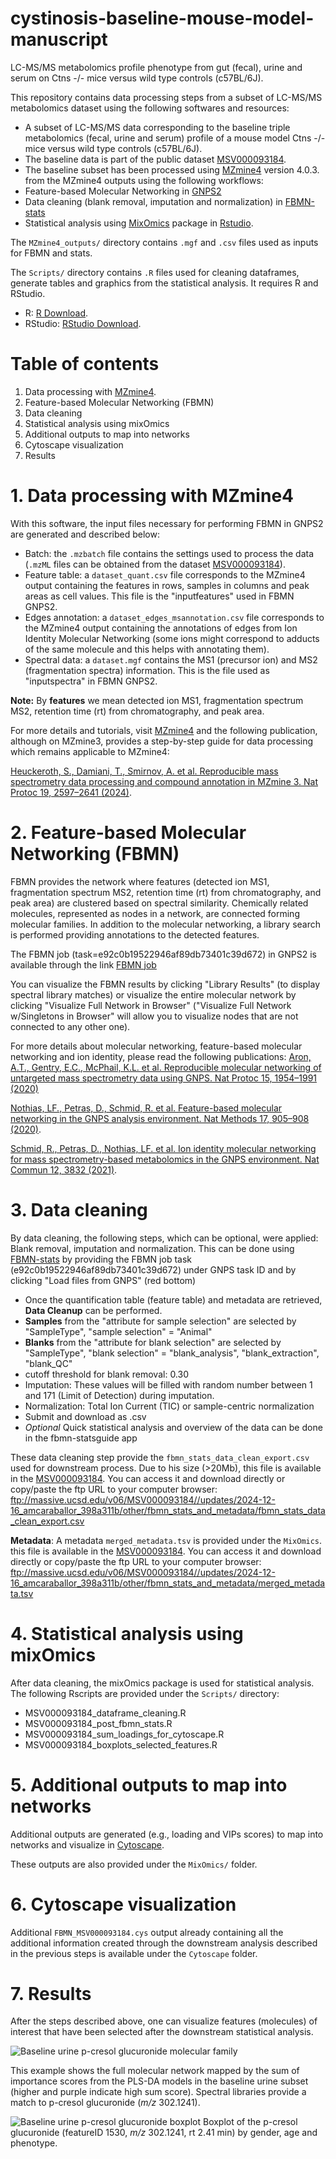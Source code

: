 # cystinosis-baseline-mouse-model-manuscript
LC-MS/MS metabolomics profile phenotype from gut (fecal), urine and serum on Ctns -/- mice versus wild type controls (c57BL/6J). 

This repository contains data processing steps from a subset of LC-MS/MS metabolomics dataset using the following softwares and resources:
* A subset of LC-MS/MS data corresponding to the baseline triple metabolomics (fecal, urine and serum) profile of a mouse model Ctns -/- mice versus wild type controls (c57BL/6J).
* The baseline data is part of the public dataset [MSV000093184](https://massive.ucsd.edu/ProteoSAFe/dataset.jsp?task=fccbbebb0870401bbfc3199c10df6c3f).
* The baseline subset has been processed using [MZmine4](https://mzio.io/) version 4.0.3. from the MZmine4 outputs using the following workflows:
* Feature-based Molecular Networking in [GNPS2](https://gnps2.org/homepage)
* Data cleaning (blank removal, imputation and normalization) in [FBMN-stats](https://fbmn-statsguide.gnps2.org/)
* Statistical analysis using [MixOmics](https://mixomics.org/) package in [Rstudio](https://www.rstudio.com/products/rstudio/download/).

The `MZmine4_outputs/` directory contains `.mgf` and `.csv` files used as inputs for FBMN and stats. 

The `Scripts/` directory contains `.R` files used for cleaning dataframes, generate tables and graphics from the statistical analysis. 
It requires R and RStudio. 

* R: [R Download](https://cran.r-project.org/bin/).
* RStudio: [RStudio Download](https://www.rstudio.com/products/rstudio/download/).

# Table of contents
1. Data processing with [MZmine4](https://mzio.io/).
2. Feature-based Molecular Networking (FBMN)
3. Data cleaning 
4. Statistical analysis using mixOmics
5. Additional outputs to map into networks
6. Cytoscape visualization
7. Results

# 1. Data processing with MZmine4

With this software, the input files necessary for performing FBMN in GNPS2 are generated and described below: 

* Batch: the `.mzbatch` file contains the settings used to process the data (`.mzML` files can be obtained from the dataset [MSV000093184](https://massive.ucsd.edu/ProteoSAFe/dataset.jsp?task=fccbbebb0870401bbfc3199c10df6c3f)).
* Feature table: a `dataset_quant.csv` file corresponds to the MZmine4 output containing the features in rows, samples in columns and peak areas as cell values. This file is the "inputfeatures" used in FBMN GNPS2.
* Edges annotation: a `dataset_edges_msannotation.csv` file corresponds to the MZmine4 output containing the annotations of edges from Ion Identity Molecular Networking (some ions might correspond to adducts of the same molecule and this helps with annotating them).
* Spectral data: a `dataset.mgf` contains the MS1 (precursor ion) and MS2 (fragmentation spectra) information. This is the file used as "inputspectra" in FBMN GNPS2.

**Note:** By **features** we mean detected ion MS1, fragmentation spectrum MS2, retention time (rt) from chromatography, and peak area.

For more details and tutorials, visit [MZmine4](https://mzio.io/) and the following publication, although on MZmine3, provides a step-by-step guide for data processing which remains applicable to MZmine4: 

[Heuckeroth, S., Damiani, T., Smirnov, A. et al. Reproducible mass spectrometry data processing and compound annotation in MZmine 3. Nat Protoc 19, 2597–2641 (2024)](https://doi.org/10.1038/s41596-024-00996-y).

# 2. Feature-based Molecular Networking (FBMN)

FBMN provides the network where features (detected ion MS1, fragmentation spectrum MS2, retention time (rt) from chromatography, and peak area) are clustered based on spectral similarity. Chemically related molecules, represented as nodes in a network, are connected forming molecular families. In addition to the molecular networking, a library search is performed providing annotations to the detected features. 

The FBMN job (task=e92c0b19522946af89db73401c39d672) in GNPS2 is available through the link [FBMN job](https://gnps2.org/status?task=e92c0b19522946af89db73401c39d672)

You can visualize the FBMN results by clicking "Library Results" (to display spectral library matches) or visualize the entire molecular network by clicking "Visualize Full Network in Browser" ("Visualize Full Network w/Singletons in Browser" will allow you to visualize nodes that are not connected to any other one). 

For more details about molecular networking, feature-based molecular networking and ion identity, please read the following publications: 
[Aron, A.T., Gentry, E.C., McPhail, K.L. et al. Reproducible molecular networking of untargeted mass spectrometry data using GNPS. Nat Protoc 15, 1954–1991 (2020)](https://doi.org/10.1038/s41596-020-0317-5)

[Nothias, LF., Petras, D., Schmid, R. et al. Feature-based molecular networking in the GNPS analysis environment. Nat Methods 17, 905–908 (2020)](https://doi.org/10.1038/s41592-020-0933-6). 

[Schmid, R., Petras, D., Nothias, LF. et al. Ion identity molecular networking for mass spectrometry-based metabolomics in the GNPS environment. Nat Commun 12, 3832 (2021)](https://doi.org/10.1038/s41467-021-23953-9).

# 3. Data cleaning

By data cleaning, the following steps, which can be optional, were applied: Blank removal, imputation and normalization. This can be done using [FBMN-stats](https://fbmn-statsguide.gnps2.org/) by providing the FBMN job task (e92c0b19522946af89db73401c39d672) under GNPS task ID and by clicking "Load files from GNPS" (red bottom)

* Once the quantification table (feature table) and metadata are retrieved, **Data Cleanup** can be performed.
* **Samples** from the "attribute for sample selection" are selected by "SampleType", "sample selection" = "Animal"
* **Blanks** from the "attribute for blank selection" are selected by "SampleType", "blank selection" = "blank_analysis", "blank_extraction", "blank_QC"
* cutoff threshold for blank removal: 0.30
* Imputation: These values will be filled with random number between 1 and 171 (Limit of Detection) during imputation.
* Normalization: Total Ion Current (TIC) or sample-centric normalization
* Submit and download as .csv
* *Optional* Quick statistical analysis and overview of the data can be done in the fbmn-statsguide app

These data cleaning step provide the `fbmn_stats_data_clean_export.csv` used for downstream process. Due to his size (>20Mb), this file is available in the [MSV000093184](https://massive.ucsd.edu/ProteoSAFe/dataset.jsp?task=fccbbebb0870401bbfc3199c10df6c3f). You can access it and download directly or copy/paste the ftp URL to your computer browser: ftp://massive.ucsd.edu/v06/MSV000093184//updates/2024-12-16_amcaraballor_398a311b/other/fbmn_stats_and_metadata/fbmn_stats_data_clean_export.csv

**Metadata**: A metadata `merged_metadata.tsv` is provided under the `MixOmics`.  this file is available in the [MSV000093184](https://massive.ucsd.edu/ProteoSAFe/dataset.jsp?task=fccbbebb0870401bbfc3199c10df6c3f). You can access it and download directly or copy/paste the ftp URL to your computer browser: ftp://massive.ucsd.edu/v06/MSV000093184//updates/2024-12-16_amcaraballor_398a311b/other/fbmn_stats_and_metadata/merged_metadata.tsv

# 4. Statistical analysis using mixOmics

After data cleaning, the mixOmics package is used for statistical analysis. The following Rscripts are provided under the `Scripts/` directory:

* MSV000093184_dataframe_cleaning.R
* MSV000093184_post_fbmn_stats.R
* MSV000093184_sum_loadings_for_cytoscape.R
* MSV000093184_boxplots_selected_features.R

# 5. Additional outputs to map into networks

Additional outputs are generated (e.g., loading and VIPs scores) to map into networks and visualize in [Cytoscape](https://cytoscape.org/).

These outputs are also provided under the `MixOmics/` folder.

# 6. Cytoscape visualization

Additional `FBMN_MSV000093184.cys` output already containing all the additional information created through the downstream analysis described in the previous steps is available under the `Cytoscape` folder.

# 7. Results

After the steps described above, one can visualize features (molecules) of interest that have been selected after the downstream statistical analysis. 

![Baseline urine p-cresol glucuronide molecular family](https://github.com/amcaraballor/cystinosis-baseline-mouse-model-manuscript/blob/76181a964c1375b8658abb26a44e52ed0af84e43/Results/Baseline_urine_PLS-DA%20sum%20p-cresol%20glucuronide%20example%20.png)

This example shows the full molecular network mapped by the sum of importance scores from the PLS-DA models in the baseline urine subset (higher and purple indicate high sum score). Spectral libraries provide a match to p-cresol glucuronide (_m/z_ 302.1241).

![Baseline urine p-cresol glucuronide boxplot](https://github.com/amcaraballor/cystinosis-baseline-mouse-model-manuscript/blob/266e95175e51ba0ad572a922110830e6510f88ef/Results/Boxplot_FeatID_1530_p-cresolglucuronide_baseline_genotype_urine_age.png)
Boxplot of the p-cresol glucuronide (featureID 1530, _m/z_ 302.1241, rt 2.41 min) by gender, age and phenotype.
